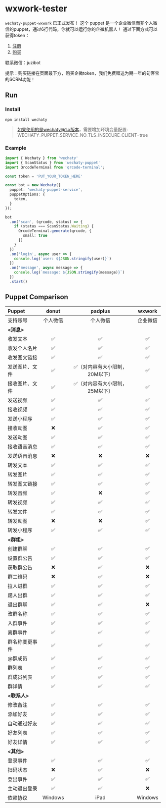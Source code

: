 # wxwork-tester

`wechaty-puppet-wxwork` 已正式发布！ 这个 puppet 是一个企业微信而非个人微信的puppet，通过6行代码，你就可以运行你的企微机器人！ 通过下面方式可以获得token：
 
1. [注册](https://miaohui.juzibot.com/auth/register)
2. [购买](https://work.weixin.qq.com/kfid/kfcbfceaec6e8e30afe)

联系微信：juzibot

提示：购买链接在页面最下方，购买企微token，我们免费赠送为期一年的句客宝的SCRM功能！

## Run

### Install

```
npm install wechaty
```

> 如果使用的是wechaty@1.x版本，需要增加环境变量配置: WECHATY_PUPPET_SERVICE_NO_TLS_INSECURE_CLIENT=true

### Example
```ts
import { Wechaty } from 'wechaty'
import { ScanStatus } from 'wechaty-puppet'
import QrcodeTerminal from 'qrcode-terminal';

const token = 'PUT_YOUR_TOKEN_HERE'

const bot = new Wechaty({
  puppet: 'wechaty-puppet-service',
  puppetOptions: {
    token,
  }
});

bot
  .on('scan', (qrcode, status) => {
    if (status === ScanStatus.Waiting) {
      QrcodeTerminal.generate(qrcode, {
        small: true
      })
    }
  })
  .on('login', async user => {
    console.log(`user: ${JSON.stringify(user)}`)
  })
  .on('message', async message => {
    console.log(`message: ${JSON.stringify(message)}`)
  })
  .start()
```

## Puppet Comparison

Puppet | donut | padplus | wxwork
:---|:---:|:---:| :---:
支持账号|个人微信|个人微信|企业微信
**<消息>**|  |  |  |
收发文本| ✅  | ✅  |✅
收发个人名片| ✅  |✅   |✅
收发图文链接| ✅  |✅   |✅
发送图片、文件| ✅  | ✅（对内容有大小限制，20M以下）  |✅
接收图片、文件| ✅  | ✅（对内容有大小限制，25M以下）  |✅
发送视频| ✅  | ✅   |✅
接收视频| ✅  | ✅   |✅
发送小程序| ✅  | ✅   |✅
接收动图| ❌  | ✅   |✅
发送动图| ✅  | ✅  |✅
接收语音消息| ✅  | ✅   |✅
发送语音消息| ❌  | ❌  |❌
转发文本| ✅  | ✅   |✅
转发图片| ✅  | ✅  |✅
转发图文链接| ✅  | ✅  |✅
转发音频| ✅ | ❌   |✅
转发视频| ✅  | ✅   |✅
转发文件| ✅  | ✅   |✅
转发动图| ❌  | ❌   |✅
转发小程序| ✅ | ✅   |✅
**<群组>**|   |    |
创建群聊|✅|✅ |✅
设置群公告|✅|✅|✅
获取群公告|❌|✅|❌
群二维码|❌|✅ |❌
拉人进群|✅|✅ |✅
踢人出群|✅|✅ |✅
退出群聊|✅|✅ |❌
改群名称|✅|✅ |✅
入群事件|✅|✅ |✅
离群事件|✅|✅ |✅
群名称变更事件|✅|✅|✅
@群成员|✅|✅|✅
群列表|✅|✅ |✅
群成员列表|✅|✅|✅
群详情|✅|✅|✅
**<联系人>**|  |   |
修改备注|✅|✅ |✅
添加好友|✅|✅|✅
自动通过好友|✅|✅|✅
好友列表|✅|✅ |✅
好友详情|✅|✅|✅
**<其他>**|  |   |
登录事件|✅|✅|✅
扫码状态|❌|✅|❌
登出事件|✅|✅|✅
主动退出登录|✅|✅|❌
依赖协议|Windows|iPad| Windows|
